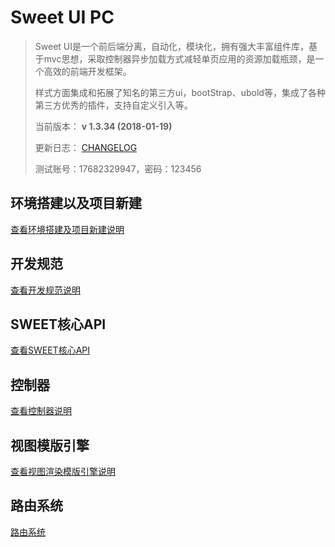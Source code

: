 # Sweet UI PC
>  Sweet UI是一个前后端分离，自动化，模块化，拥有强大丰富组件库，基于mvc思想，采取控制器异步加载方式减轻单页应用的资源加载瓶颈，是一个高效的前端开发框架。
> 
> 样式方面集成和拓展了知名的第三方ui，bootStrap、ubold等，集成了各种第三方优秀的插件，支持自定义引入等。
> 
> 当前版本： **v 1.3.34 (2018-01-19)** 
> 
> 更新日志： [CHANGELOG][0]
> 
> 测试账号：17682329947，密码：123456

## 环境搭建以及项目新建
[查看环境搭建及项目新建说明][1]

## 开发规范
[查看开发规范说明][2]

## SWEET核心API
[查看SWEET核心API][3]

## 控制器
[查看控制器说明][4]

## 视图模版引擎
[查看视图渲染模版引擎说明][5]

## 路由系统
[路由系统][6]


[0]:http://git.evun.cn/sweet/sweet-ui/blob/demo/src/thirdsources/docs/CHANGELOG.md "CHANGELOG"
[1]:http://git.evun.cn/sweet/sweet-ui/blob/demo/src/thirdsources/docs/%E5%BC%80%E5%8F%91%E7%8E%AF%E5%A2%83%E5%AE%89%E8%A3%85.md "查看环境搭建及项目新建说明"
[2]:http://git.evun.cn/sweet/sweet-ui/blob/demo/src/thirdsources/docs/%E5%BC%80%E5%8F%91%E8%A7%84%E8%8C%83%E6%96%87%E6%A1%A3.md "查看开发规范说明"
[3]:http://git.evun.cn/sweet/sweet-ui/blob/demo/src/thirdsources/docs/SWEET%E6%A0%B8%E5%BF%83API%E6%96%87%E6%A1%A3.md "查看SWEET核心API"
[4]:http://git.evun.cn/sweet/sweet-ui/blob/demo/src/thirdsources/docs/%E6%8E%A7%E5%88%B6%E5%99%A8%E6%96%87%E6%A1%A3.md "查看控制器说明"
[5]:http://git.evun.cn/sweet/sweet-ui/blob/demo/src/thirdsources/docs/%E8%A7%86%E5%9B%BE%E6%A8%A1%E7%89%88%E5%BC%95%E6%93%8E%E6%96%87%E6%A1%A3.md "查看视图渲染模版引擎说明"
[6]:http://git.evun.cn/sweet/sweet-ui/blob/demo/src/thirdsources/docs/%E8%B7%AF%E7%94%B1%E8%A7%84%E5%88%99%E9%85%8D%E7%BD%AE%E8%AF%B4%E6%98%8E.md "路由系统"

